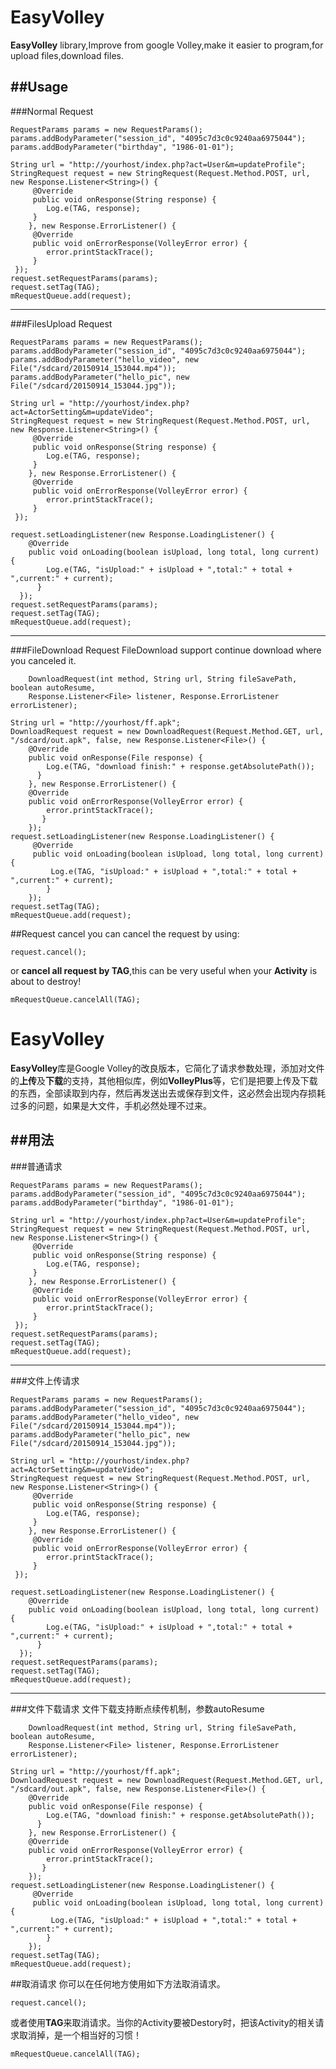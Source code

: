 # EasyVolley

**EasyVolley** library,Improve from google Volley,make it easier to program,for upload files,download files.

##Usage
-------------------
###Normal Request
```
RequestParams params = new RequestParams();
params.addBodyParameter("session_id", "4095c7d3c0c9240aa6975044");
params.addBodyParameter("birthday", "1986-01-01");

String url = "http://yourhost/index.php?act=User&m=updateProfile";
StringRequest request = new StringRequest(Request.Method.POST, url, new Response.Listener<String>() {
     @Override
     public void onResponse(String response) {
        Log.e(TAG, response);
     }
    }, new Response.ErrorListener() {
     @Override
     public void onErrorResponse(VolleyError error) {
        error.printStackTrace();
     }
 });
request.setRequestParams(params);
request.setTag(TAG);
mRequestQueue.add(request);
```
-------------------
###FilesUpload Request
```
RequestParams params = new RequestParams();
params.addBodyParameter("session_id", "4095c7d3c0c9240aa6975044");
params.addBodyParameter("hello_video", new File("/sdcard/20150914_153044.mp4"));
params.addBodyParameter("hello_pic", new File("/sdcard/20150914_153044.jpg"));

String url = "http://yourhost/index.php?act=ActorSetting&m=updateVideo";
StringRequest request = new StringRequest(Request.Method.POST, url, new Response.Listener<String>() {
     @Override
     public void onResponse(String response) {
        Log.e(TAG, response);
     }
    }, new Response.ErrorListener() {
     @Override
     public void onErrorResponse(VolleyError error) {
        error.printStackTrace();
     }
 });

request.setLoadingListener(new Response.LoadingListener() {
    @Override
    public void onLoading(boolean isUpload, long total, long current) {
	    Log.e(TAG, "isUpload:" + isUpload + ",total:" + total + ",current:" + current);
      }
  });
request.setRequestParams(params);
request.setTag(TAG);
mRequestQueue.add(request);
```
-------------------
###FileDownload Request
FileDownload support continue download where you canceled it.
```
    DownloadRequest(int method, String url, String fileSavePath, boolean autoResume,
    Response.Listener<File> listener, Response.ErrorListener errorListener);

```

```
String url = "http://yourhost/ff.apk";
DownloadRequest request = new DownloadRequest(Request.Method.GET, url, "/sdcard/out.apk", false, new Response.Listener<File>() {
    @Override
    public void onResponse(File response) {
        Log.e(TAG, "download finish:" + response.getAbsolutePath());
      }
    }, new Response.ErrorListener() {
    @Override
    public void onErrorResponse(VolleyError error) {
        error.printStackTrace();
       }
    });
request.setLoadingListener(new Response.LoadingListener() {
     @Override
     public void onLoading(boolean isUpload, long total, long current) {
         Log.e(TAG, "isUpload:" + isUpload + ",total:" + total + ",current:" + current);
        }
    });
request.setTag(TAG);
mRequestQueue.add(request);
```

##Request cancel
you can cancel the request by using:
```
request.cancel();
```
or **cancel all request by TAG**,this can be very useful when your **Activity** is about to destroy!
```
mRequestQueue.cancelAll(TAG);
```


# EasyVolley

**EasyVolley**库是Google Volley的改良版本，它简化了请求参数处理，添加对文件的**上传**及**下载**的支持，其他相似库，例如**VolleyPlus**等，它们是把要上传及下载的东西，全部读取到内存，然后再发送出去或保存到文件，这必然会出现内存损耗过多的问题，如果是大文件，手机必然处理不过来。

##用法
-------------------
###普通请求
```
RequestParams params = new RequestParams();
params.addBodyParameter("session_id", "4095c7d3c0c9240aa6975044");
params.addBodyParameter("birthday", "1986-01-01");

String url = "http://yourhost/index.php?act=User&m=updateProfile";
StringRequest request = new StringRequest(Request.Method.POST, url, new Response.Listener<String>() {
     @Override
     public void onResponse(String response) {
        Log.e(TAG, response);
     }
    }, new Response.ErrorListener() {
     @Override
     public void onErrorResponse(VolleyError error) {
        error.printStackTrace();
     }
 });
request.setRequestParams(params);
request.setTag(TAG);
mRequestQueue.add(request);
```
-------------------
###文件上传请求
```
RequestParams params = new RequestParams();
params.addBodyParameter("session_id", "4095c7d3c0c9240aa6975044");
params.addBodyParameter("hello_video", new File("/sdcard/20150914_153044.mp4"));
params.addBodyParameter("hello_pic", new File("/sdcard/20150914_153044.jpg"));

String url = "http://yourhost/index.php?act=ActorSetting&m=updateVideo";
StringRequest request = new StringRequest(Request.Method.POST, url, new Response.Listener<String>() {
     @Override
     public void onResponse(String response) {
        Log.e(TAG, response);
     }
    }, new Response.ErrorListener() {
     @Override
     public void onErrorResponse(VolleyError error) {
        error.printStackTrace();
     }
 });

request.setLoadingListener(new Response.LoadingListener() {
    @Override
    public void onLoading(boolean isUpload, long total, long current) {
	    Log.e(TAG, "isUpload:" + isUpload + ",total:" + total + ",current:" + current);
      }
  });
request.setRequestParams(params);
request.setTag(TAG);
mRequestQueue.add(request);
```
-------------------
###文件下载请求
文件下载支持断点续传机制，参数autoResume
```
    DownloadRequest(int method, String url, String fileSavePath, boolean autoResume,
    Response.Listener<File> listener, Response.ErrorListener errorListener);

```

```
String url = "http://yourhost/ff.apk";
DownloadRequest request = new DownloadRequest(Request.Method.GET, url, "/sdcard/out.apk", false, new Response.Listener<File>() {
    @Override
    public void onResponse(File response) {
        Log.e(TAG, "download finish:" + response.getAbsolutePath());
      }
    }, new Response.ErrorListener() {
    @Override
    public void onErrorResponse(VolleyError error) {
        error.printStackTrace();
       }
    });
request.setLoadingListener(new Response.LoadingListener() {
     @Override
     public void onLoading(boolean isUpload, long total, long current) {
         Log.e(TAG, "isUpload:" + isUpload + ",total:" + total + ",current:" + current);
        }
    });
request.setTag(TAG);
mRequestQueue.add(request);
```

##取消请求
你可以在任何地方使用如下方法取消请求。
```
request.cancel();
```
或者使用**TAG**来取消请求。当你的Activity要被Destory时，把该Activity的相关请求取消掉，是一个相当好的习惯！
```
mRequestQueue.cancelAll(TAG);
```

